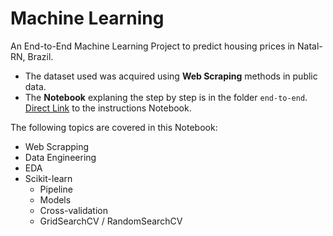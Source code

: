 # Machine Learning

An End-to-End Machine Learning Project to predict housing prices in Natal-RN, Brazil.

- The dataset used was acquired using **Web Scraping** methods in public data.
- The **Notebook** explaning the step by step is in the folder `end-to-end`. [Direct Link](https://nbviewer.jupyter.org/github/Fernandohf/Machine_Learning/blob/master/end-to-end/End%20to%20End%20-%20Linear%20Regression%20Problem.ipynb) to the instructions Notebook.

The following topics are covered in this Notebook:
 - Web Scrapping
 - Data Engineering
 - EDA
 - Scikit-learn
    - Pipeline
    - Models
    - Cross-validation
    - GridSearchCV / RandomSearchCV
  